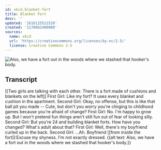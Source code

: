 ```yaml
---
id: xkcd.blanket-fort
title: Blanket Fort
desc: ''
updated: '1616125521528'
created: '1170662400000'
sources:
  name: xkcd
  url: 'https://creativecommons.org/licenses/by-nc/2.5/'
  license: Creative Commons 2.5
---
```

![Also, we have a fort out in the woods where we stashed that hooker's body.](https://imgs.xkcd.com/comics/blanket_fort.png)

## Transcript
[[Two girls are talking with each other.  There is a fort made of cushions and blankets on the left]]
First Girl: Like my fort? It uses every blanket and cushion in the apartment.
Second Girl: Okay, no offense, but this is like that ball pit you made -- Cute, but don't you worry you're clinging to childhood games because you're afraid of change?
First Girl: No. I'm happy to grow up. But I won't pretend fun things aren't still fun out of fear of looking silly.
Second Girl: But you're 24 and building blanket forts. How have you changed? What's adult about that?
First Girl: Well, there's my boyfriend curled up in the back.
Second Girl: ...Ah.
Boyfriend [[from inside the fort]]:Excuse my shyness.  I'm not exactly dressed.
{{alt text: Also, we have a fort out in the woods where we stashed that hooker's body.}}
